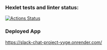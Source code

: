 ### Hexlet tests and linter status:
[![Actions Status](https://github.com/SnowFlameProd/js-react-developer-project-12/actions/workflows/hexlet-check.yml/badge.svg)](https://github.com/SnowFlameProd/js-react-developer-project-12/actions)

### Deployed App
https://slack-chat-project-yyge.onrender.com/